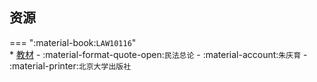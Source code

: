 ## 资源  
=== ":material-book:`LAW10116`"  
    * [教材](https://api.hanximeng.com/lanzou/?url=https://cqu-openlib.lanzout.com/iSNot2hqu3nc&type=down) - :material-format-quote-open:`民法总论` - :material-account:`朱庆育` - :material-printer:`北京大学出版社`  